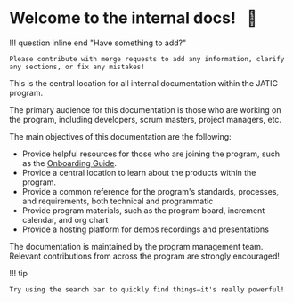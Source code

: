 # Welcome to the internal docs! &nbsp; :wave:

!!! question inline end "Have something to add?"

    Please contribute with merge requests to add any information, clarify any sections, or fix any mistakes!

This is the central location for all internal documentation within the JATIC program.

The primary audience for this documentation is those who are working on the program, including developers, scrum masters, project managers, etc.

The main objectives of this documentation are the following:

- Provide helpful resources for those who are joining the program, such as the [Onboarding Guide](support/onboarding/).
- Provide a central location to learn about the products within the program.
- Provide a common reference for the program's standards, processes, and requirements, both technical and programmatic
- Provide program materials, such as the program board, increment calendar, and org chart
- Provide a hosting platform for demos recordings and presentations

The documentation is maintained by the program management team. Relevant contributions from across the program are strongly encouraged!

!!! tip

    Try using the search bar to quickly find things—it's really powerful!

